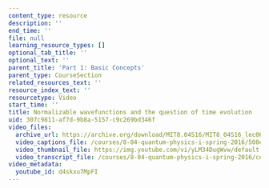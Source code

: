 ```yaml
---
content_type: resource
description: ''
end_time: ''
file: null
learning_resource_types: []
optional_tab_title: ''
optional_text: ''
parent_title: 'Part 1: Basic Concepts'
parent_type: CourseSection
related_resources_text: ''
resource_index_text: ''
resourcetype: Video
start_time: ''
title: Normalizable wavefunctions and the question of time evolution
uid: 307c9811-af7d-9b8a-5157-c9c269bd346f
video_files:
  archive_url: https://archive.org/download/MIT8.04S16/MIT8_04S16_lec06_s1_300k.mp4
  video_captions_file: /courses/8-04-quantum-physics-i-spring-2016/508ef285660e5dd7bdfccb3f9bd5dbb7_d4skxu7MpFI.vtt
  video_thumbnail_file: https://img.youtube.com/vi/yLM34DugWvw/default.jpg
  video_transcript_file: /courses/8-04-quantum-physics-i-spring-2016/ceb707a47519f50a80034475bc7c2661_d4skxu7MpFI.pdf
video_metadata:
  youtube_id: d4skxu7MpFI
---
```

